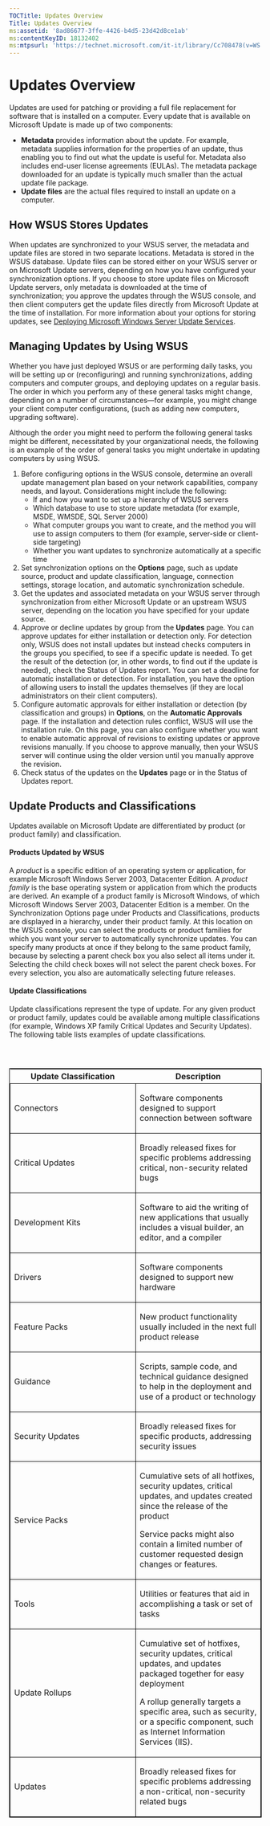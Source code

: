 ```yaml
---
TOCTitle: Updates Overview
Title: Updates Overview
ms:assetid: '8ad86677-3ffe-4426-b4d5-23d42d8ce1ab'
ms:contentKeyID: 18132402
ms:mtpsurl: 'https://technet.microsoft.com/it-it/library/Cc708478(v=WS.10)'
---
```


Updates Overview
================

Updates are used for patching or providing a full file replacement for software that is installed on a computer. Every update that is available on Microsoft Update is made up of two components:

-   **Metadata** provides information about the update. For example, metadata supplies information for the properties of an update, thus enabling you to find out what the update is useful for. Metadata also includes end-user license agreements (EULAs). The metadata package downloaded for an update is typically much smaller than the actual update file package.
-   **Update files** are the actual files required to install an update on a computer.

How WSUS Stores Updates
-----------------------

When updates are synchronized to your WSUS server, the metadata and update files are stored in two separate locations. Metadata is stored in the WSUS database. Update files can be stored either on your WSUS server or on Microsoft Update servers, depending on how you have configured your synchronization options. If you choose to store update files on Microsoft Update servers, only metadata is downloaded at the time of synchronization; you approve the updates through the WSUS console, and then client computers get the update files directly from Microsoft Update at the time of installation. For more information about your options for storing updates, see [Deploying Microsoft Windows Server Update Services](http://go.microsoft.com/fwlink/?linkid=41777).

Managing Updates by Using WSUS
------------------------------

Whether you have just deployed WSUS or are performing daily tasks, you will be setting up or (reconfiguring) and running synchronizations, adding computers and computer groups, and deploying updates on a regular basis. The order in which you perform any of these general tasks might change, depending on a number of circumstances—for example, you might change your client computer configurations, (such as adding new computers, upgrading software).

Although the order you might need to perform the following general tasks might be different, necessitated by your organizational needs, the following is an example of the order of general tasks you might undertake in updating computers by using WSUS.

1.  Before configuring options in the WSUS console, determine an overall update management plan based on your network capabilities, company needs, and layout. Considerations might include the following:
    -   If and how you want to set up a hierarchy of WSUS servers
    -   Which database to use to store update metadata (for example, MSDE, WMSDE, SQL Server 2000)
    -   What computer groups you want to create, and the method you will use to assign computers to them (for example, server-side or client-side targeting)
    -   Whether you want updates to synchronize automatically at a specific time
2.  Set synchronization options on the **Options** page, such as update source, product and update classification, language, connection settings, storage location, and automatic synchronization schedule.
3.  Get the updates and associated metadata on your WSUS server through synchronization from either Microsoft Update or an upstream WSUS server, depending on the location you have specified for your update source.
4.  Approve or decline updates by group from the **Updates** page. You can approve updates for either installation or detection only. For detection only, WSUS does not install updates but instead checks computers in the groups you specified, to see if a specific update is needed. To get the result of the detection (or, in other words, to find out if the update is needed), check the Status of Updates report. You can set a deadline for automatic installation or detection. For installation, you have the option of allowing users to install the updates themselves (if they are local administrators on their client computers).
5.  Configure automatic approvals for either installation or detection (by classification and groups) in **Options**, on the **Automatic Approvals** page. If the installation and detection rules conflict, WSUS will use the installation rule. On this page, you can also configure whether you want to enable automatic approval of revisions to existing updates or approve revisions manually. If you choose to approve manually, then your WSUS server will continue using the older version until you manually approve the revision.
6.  Check status of the updates on the **Updates** page or in the Status of Updates report.

Update Products and Classifications
-----------------------------------

Updates available on Microsoft Update are differentiated by product (or product family) and classification.

#### Products Updated by WSUS

A *product* is a specific edition of an operating system or application, for example Microsoft Windows Server 2003, Datacenter Edition. A *product family* is the base operating system or application from which the products are derived. An example of a product family is Microsoft Windows, of which Microsoft Windows Server 2003, Datacenter Edition is a member. On the Synchronization Options page under Products and Classifications, products are displayed in a hierarchy, under their product family. At this location on the WSUS console, you can select the products or product families for which you want your server to automatically synchronize updates. You can specify many products at once if they belong to the same product family, because by selecting a parent check box you also select all items under it. Selecting the child check boxes will not select the parent check boxes. For every selection, you also are automatically selecting future releases.

#### Update Classifications

Update classifications represent the type of update. For any given product or product family, updates could be available among multiple classifications (for example, Windows XP family Critical Updates and Security Updates). The following table lists examples of update classifications.

###  

<p> </p>
<table style="border:1px solid black;">
<colgroup>
<col width="50%" />
<col width="50%" />
</colgroup>
<thead>
<tr class="header">
<th>Update Classification</th>
<th>Description</th>
</tr>
</thead>
<tbody>
<tr class="odd">
<td style="border:1px solid black;"><p>Connectors</p></td>
<td style="border:1px solid black;"><p>Software components designed to support connection between software</p></td>
</tr>
<tr class="even">
<td style="border:1px solid black;"><p>Critical Updates</p></td>
<td style="border:1px solid black;"><p>Broadly released fixes for specific problems addressing critical, non-security related bugs</p></td>
</tr>
<tr class="odd">
<td style="border:1px solid black;"><p>Development Kits</p></td>
<td style="border:1px solid black;"><p>Software to aid the writing of new applications that usually includes a visual builder, an editor, and a compiler</p></td>
</tr>
<tr class="even">
<td style="border:1px solid black;"><p>Drivers</p></td>
<td style="border:1px solid black;"><p>Software components designed to support new hardware</p></td>
</tr>
<tr class="odd">
<td style="border:1px solid black;"><p>Feature Packs</p></td>
<td style="border:1px solid black;"><p>New product functionality usually included in the next full product release</p></td>
</tr>
<tr class="even">
<td style="border:1px solid black;"><p>Guidance</p></td>
<td style="border:1px solid black;"><p>Scripts, sample code, and technical guidance designed to help in the deployment and use of a product or technology</p></td>
</tr>
<tr class="odd">
<td style="border:1px solid black;"><p>Security Updates</p></td>
<td style="border:1px solid black;"><p>Broadly released fixes for specific products, addressing security issues</p></td>
</tr>
<tr class="even">
<td style="border:1px solid black;"><p>Service Packs</p></td>
<td style="border:1px solid black;"><p>Cumulative sets of all hotfixes, security updates, critical updates, and updates created since the release of the product</p>
<p>Service packs might also contain a limited number of customer requested design changes or features.</p></td>
</tr>
<tr class="odd">
<td style="border:1px solid black;"><p>Tools</p></td>
<td style="border:1px solid black;"><p>Utilities or features that aid in accomplishing a task or set of tasks</p></td>
</tr>
<tr class="even">
<td style="border:1px solid black;"><p>Update Rollups</p></td>
<td style="border:1px solid black;"><p>Cumulative set of hotfixes, security updates, critical updates, and updates packaged together for easy deployment</p>
<p>A rollup generally targets a specific area, such as security, or a specific component, such as Internet Information Services (IIS).</p></td>
</tr>
<tr class="odd">
<td style="border:1px solid black;"><p>Updates</p></td>
<td style="border:1px solid black;"><p>Broadly released fixes for specific problems addressing a non-critical, non-security related bugs</p></td>
</tr>
</tbody>
</table>
